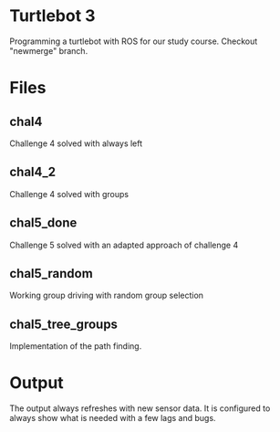 # Turtlebot 3
Programming a turtlebot with ROS for our study course.
Checkout "newmerge" branch.
# Files
## chal4
Challenge 4 solved with always left
## chal4\_2
Challenge 4 solved with groups
## chal5\_done
Challenge 5 solved with an adapted approach of challenge 4
## chal5\_random
Working group driving with random group selection
## chal5\_tree\_groups
Implementation of the path finding.
# Output
The output always refreshes with new sensor data. It is configured to always show what is needed with a few lags and bugs.
